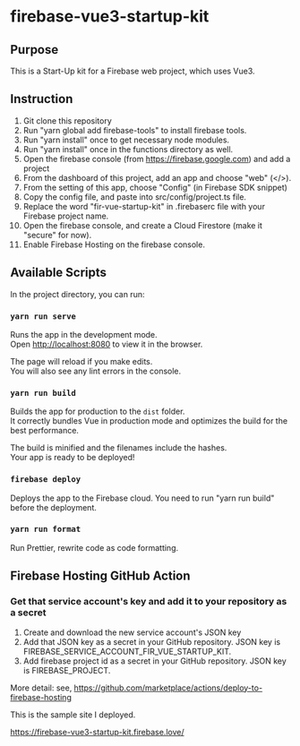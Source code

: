 # firebase-vue3-startup-kit

## Purpose

This is a Start-Up kit for a Firebase web project, which uses Vue3.

## Instruction

1. Git clone this repository
2. Run "yarn global add firebase-tools" to install firebase tools. 
3. Run "yarn install" once to get necessary node modules.
4. Run "yarn install" once in the functions directory as well.
5. Open the firebase console (from https://firebase.google.com) and add a project
6. From the dashboard of this project, add an app and choose "web" (</>).
7. From the setting of this app, choose "Config" (in Firebase SDK snippet)
8. Copy the config file, and paste into src/config/project.ts file.  
9. Replace the word "fir-vue-startup-kit" in .firebaserc file with your Firebase project name.
10. Open the firebase console, and create a Cloud Firestore (make it "secure" for now).
11. Enable Firebase Hosting on the firebase console.

## Available Scripts

In the project directory, you can run:

### `yarn run serve`

Runs the app in the development mode.<br>
Open [http://localhost:8080](http://localhost:8080) to view it in the browser.

The page will reload if you make edits.<br>
You will also see any lint errors in the console.

### `yarn run build`

Builds the app for production to the `dist` folder.<br>
It correctly bundles Vue in production mode and optimizes the build for the best performance.

The build is minified and the filenames include the hashes.<br>
Your app is ready to be deployed!

### `firebase deploy`

Deploys the app to the Firebase cloud. You need to run "yarn run build" before the deployment.

### `yarn run format`

Run Prettier, rewrite code as code formatting.

## Firebase Hosting GitHub Action

### Get that service account's key and add it to your repository as a secret

1. Create and download the new service account's JSON key
2. Add that JSON key as a secret in your GitHub repository. JSON key is FIREBASE_SERVICE_ACCOUNT_FIR_VUE_STARTUP_KIT.
3. Add firebase project id as a secret in your GitHub repository.  JSON key is FIREBASE_PROJECT.


More detail: see, https://github.com/marketplace/actions/deploy-to-firebase-hosting

This is the sample site I deployed.

https://firebase-vue3-startup-kit.firebase.love/